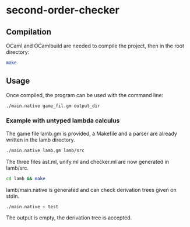 # second-order-checker
## Compilation
OCaml and OCamlbuild are needed to compile the project, then in the root directory:
```sh
make
```
## Usage
Once compiled, the program can be used with the command line:
```sh
./main.native game_fil.gm output_dir
```
### Example with untyped lambda calculus
The game file lamb.gm is provided, a Makefile and a parser are already written in the lamb directory.
```sh
./main.native lamb.gm lamb/src
```
The three files ast.ml, unify.ml and checker.ml are now generated in lamb/src.
```sh
cd lamb && make
```
lamb/main.native is generated and can check derivation trees given on stdin.
```sh
./main.native < test
```
The output is empty, the derivation tree is accepted.
